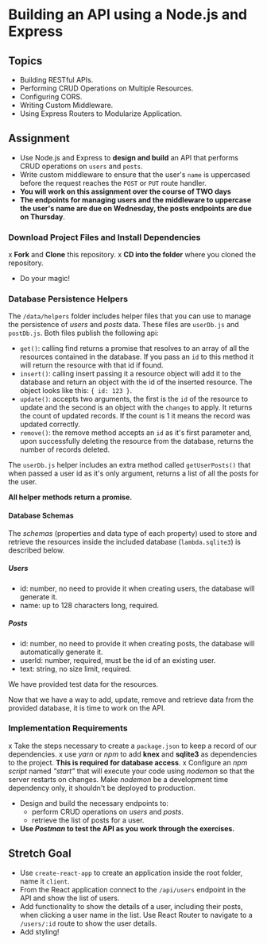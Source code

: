 # Building an API using a Node.js and Express

## Topics

- Building RESTful APIs.
- Performing CRUD Operations on Multiple Resources.
- Configuring CORS.
- Writing Custom Middleware.
- Using Express Routers to Modularize Application.

## Assignment

- Use Node.js and Express to **design and build** an API that performs CRUD operations on `users` and `posts`.
- Write custom middleware to ensure that the user's `name` is uppercased before the request reaches the `POST` or `PUT` route handler.
- **You will work on this assignment over the course of TWO days**
- **The endpoints for managing users and the middleware to uppercase the user's name are due on Wednesday, the posts endpoints are due on Thursday**.

### Download Project Files and Install Dependencies

x **Fork** and **Clone** this repository.
x **CD into the folder** where you cloned the repository.
- Do your magic!

### Database Persistence Helpers

The `/data/helpers` folder includes helper files that you can use to manage the persistence of _users_ and _posts_ data. These files are `userDb.js` and `postDb.js`. Both files publish the following api:

- `get()`: calling find returns a promise that resolves to an array of all the resources contained in the database. If you pass an `id` to this method it will return the resource with that id if found.
- `insert()`: calling insert passing it a resource object will add it to the database and return an object with the id of the inserted resource. The object looks like this: `{ id: 123 }`.
- `update()`: accepts two arguments, the first is the `id` of the resource to update and the second is an object with the `changes` to apply. It returns the count of updated records. If the count is 1 it means the record was updated correctly.
- `remove()`: the remove method accepts an `id` as it's first parameter and, upon successfully deleting the resource from the database, returns the number of records deleted.

The `userDb.js` helper includes an extra method called `getUserPosts()` that when passed a user id as it's only argument, returns a list of all the posts for the user.

**All helper methods return a promise.**

#### Database Schemas

The _schemas_ (properties and data type of each property) used to store and retrieve the resources inside the included database (`lambda.sqlite3`) is described below.

##### Users

- id: number, no need to provide it when creating users, the database will generate it.
- name: up to 128 characters long, required.

##### Posts

- id: number, no need to provide it when creating posts, the database will automatically generate it.
- userId: number, required, must be the id of an existing user.
- text: string, no size limit, required.

We have provided test data for the resources.

Now that we have a way to add, update, remove and retrieve data from the provided database, it is time to work on the API.

### Implementation Requirements

x Take the steps necessary to create a `package.json` to keep a record of our dependencies.
x use _yarn_ or _npm_ to add **knex** and **sqlite3** as dependencies to the project. **This is required for database access**.
x Configure an _npm script_ named _"start"_ that will execute your code using _nodemon_ so that the server restarts on changes. Make _nodemon_ be a development time dependency only, it shouldn't be deployed to production.
- Design and build the necessary endpoints to:
  - perform CRUD operations on _users_ and _posts_.
  - retrieve the list of posts for a user.
- **Use _Postman_ to test the API as you work through the exercises.**



## Stretch Goal

- Use `create-react-app` to create an application inside the root folder, name it `client`.
- From the React application connect to the `/api/users` endpoint in the API and show the list of users.
- Add functionality to show the details of a user, including their posts, when clicking a user name in the list. Use React Router to navigate to a `/users/:id` route to show the user details.
- Add styling!
